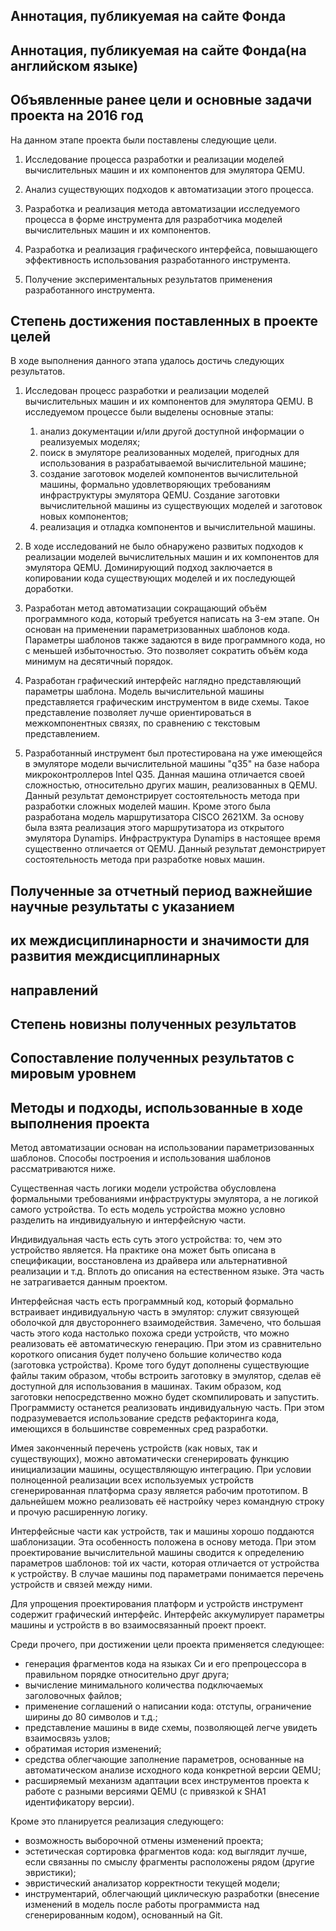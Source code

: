 ## Аннотация, публикуемая на сайте Фонда

## Аннотация, публикуемая на сайте Фонда(на английском языке)

## Объявленные ранее цели и основные задачи проекта на 2016 год

На данном этапе проекта были поставлены следующие цели.

1. Исследование процесса разработки и реализации моделей вычислительных машин
и их компонентов для эмулятора QEMU.

2. Анализ существующих подходов к автоматизации этого процесса.

3. Разработка и реализация метода автоматизации исследуемого процесса в
форме инструмента для разработчика моделей вычислительных машин и их
компонентов.

4. Разработка и реализация графического интерфейса, повышающего эффективность
использования разработанного инструмента.

5. Получение экспериментальных результатов применения разработанного
инструмента.

## Степень достижения поставленных в проекте целей

В ходе выполнения данного этапа удалось достичь следующих результатов.

1. Исследован процесс разработки и реализации моделей вычислительных машин
и их компонентов для эмулятора QEMU. В исследуемом процессе были выделены
основные этапы:

    1) анализ документации и/или другой доступной информации о реализуемых
    моделях;
    2) поиск в эмуляторе реализованных моделей, пригодных для использования в
    разрабатываемой вычислительной машине;
    3) создание заготовок моделей компонентов вычислительной машины, формально
    удовлетворяющих требованиям инфраструктуры эмулятора QEMU. Создание
    заготовки вычислительной машины из существующих моделей и заготовок новых
    компонентов;
    4) реализация и отладка компонентов и вычислительной машины.

2. В ходе исследований не было обнаружено развитых подходов к реализации
моделей вычислительных машин и их компонентов для эмулятора QEMU.
Доминирующий подход заключается в копировании кода существующих моделей и
их последующей доработки.

3. Разработан метод автоматизации сокращающий объём программного кода, который
требуется написать на 3-ем этапе. Он основан на применении параметризованных
шаблонов кода. Параметры шаблонов также задаются в виде программного кода, но с
меньшей избыточностью. Это позволяет сократить объём кода минимум на десятичный
порядок.

4. Разработан графический интерфейс наглядно представляющий параметры шаблона.
Модель вычислительной машины представляется графическим инструментом в виде
схемы. Такое представление позволяет лучше ориентироваться в межкомпонентных
связях, по сравнению с текстовым представлением.

5. Разработанный инструмент был протестирована на уже имеющейся в эмуляторе
модели вычислительной машины "q35" на базе набора микроконтроллеров Intel Q35.
Данная машина отличается своей сложностью, относительно других машин,
реализованных в QEMU. Данный результат демонстрирует состоятельность метода
при разработки сложных моделей машин. Кроме этого была разработана модель
маршрутизатора CISCO 2621XM. За основу была взята реализация этого
маршрутизатора
из открытого эмулятора Dynamips. Инфраструктура Dynamips в настоящее время
существенно отличается от QEMU. Данный результат демонстрирует состоятельность
метода при разработке новых машин.

## Полученные за отчетный период важнейшие научные результаты с указанием
## их междисциплинарности и значимости для развития междисциплинарных
## направлений

## Степень новизны полученных результатов

## Сопоставление полученных результатов с мировым уровнем

## Методы и подходы, использованные в ходе выполнения проекта

Метод автоматизации основан на использовании параметризованных шаблонов.
Способы построения и использования шаблонов рассматриваются ниже.

Существенная часть логики модели устройства обусловлена формальными
требованиями инфраструктуры эмулятора, а не логикой самого устройства.
То есть модель устройства можно условно разделить на индивидуальную и
интерфейсную части.

Индивидуальная часть есть суть этого устройства: то, чем это
устройство является. На практике она может быть описана в спецификации,
восстановлена из драйвера или альтернативной реализации и т.д. Вплоть до
описания на естественном языке. Эта часть не затрагивается данным проектом.

Интерфейсная часть есть программный код, который формально встраивает
индивидуальную часть в эмулятор: служит связующей оболочкой для двустороннего
взаимодействия. Замечено, что большая часть этого кода настолько похожа среди
устройств, что можно реализовать её автоматическую генерацию. При этом из
сравнительно короткого описания будет получено большие количество
кода (заготовка устройства). Кроме того будут дополнены существующие файлы
таким образом, чтобы встроить заготовку в эмулятор, сделав её доступной для
использования в машинах. Таким образом, код заготовки непосредственно можно
будет скомпилировать и запустить. Программисту останется реализовать
индивидуальную часть. При этом подразумевается использование средств
рефакторинга кода, имеющихся в большинстве современных сред разработки.

Имея законченный перечень устройств (как новых, так и существующих), можно
автоматически сгенерировать функцию инициализации машины, осуществляющую
интеграцию. При условии полноценной реализации всех используемых устройств
сгенерированная платформа сразу является рабочим прототипом. В дальнейшем можно
реализовать её настройку через командную строку и прочую расширенную
логику.

Интерфейсные части как устройств, так и машины хорошо поддаются шаблонизации.
Эта особенность положена в основу метода. При этом проектирование
вычислительной машины сводится к определению параметров шаблонов: той их
части, которая отличается от устройства к устройству. В случае машины
под параметрами понимается перечень устройств и связей между ними.

Для упрощения проектирования платформ и устройств инструмент содержит
графический интерфейс. Интерфейс аккумулирует параметры машины и устройств
в во взаимосвязанный проект проект.

Среди прочего, при достижении цели проекта применяется следующее:
- генерация фрагментов кода на языках Си и его препроцессора в правильном
порядке относительно друг друга;
- вычисление минимального количества подключаемых заголовочных файлов;
- применение соглашений о написании кода: отступы, ограничение ширины до 80
символов и т.д.;
- представление машины в виде схемы, позволяющей легче увидеть взаимосвязь
узлов;
- обратимая история изменений;
- средства облегчающие заполнение параметров, основанные на автоматическом
анализе исходного кода конкретной версии QEMU;
- расширяемый механизм адаптации всех инструментов проекта к работе с разными
версиями QEMU (с привязкой к SHA1 идентификатору версии).

Кроме это планируется реализация следующего:
- возможность выборочной отмены изменений проекта;
- эстетическая сортировка фрагментов кода: код выглядит лучше, если связанны
по смыслу фрагменты расположены рядом (другие эвристики);
- эвристический анализатор корректности текущей модели;
- инструментарий, облегчающий циклическую разработки (внесение изменений в
модель после работы программиста над сгенерированным кодом), основанный на Git.

